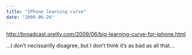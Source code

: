 ```yaml
---
title: "IPhone learning curve"
date: "2009-06-26"
---
```


<div class="content">
<p><a href="http://broadcast.oreilly.com/2009/06/big-learning-curve-for-iphone.html" target="_blank"> http://broadcast.oreilly.com/2009/06/big-learning-curve-for-iphone.html
</a></p>
<p>…I don’t necissarilly disagree, but I don’t think it’s as bad as all that…</p>
</div>
